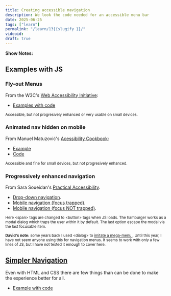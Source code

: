```yaml
---
title: Creating accessible navigation
description: We look the code needed for an accessible menu bar 
date: 2025-06-25
tags: ["learn"]
permalink: "/learn/13{{slugify }}/"
videoid: 
draft: true
---
```

 **Show Notes:**


## Examples with JS

### Fly-out Menus

From the W3C's [Web Accessibility Initiative](https://www.w3.org/WAI/):

- [Examples with code ](https://www.w3.org/WAI/tutorials/menus/flyout/#fly-out-functionality)

<small>Accessible, but not progresively enhanced or very usable on small devices.</small>

### Animated nav hidden on mobile 

From Manuel Matuzović's  [Acessibility Cookbook](https://accessibility-cookbook.com/):

- [Example](https://codepen.io/matuzo/pen/mdYXxzm)
- [Code](https://accessibility-cookbook.com/code/chapter7/recipe7_6/1_nav-animated/)

<small>Accessible and fine for small devices, but not progresively enhanced.</small>

### Progressively enhanced navigation 

From Sara Soueidan's [Practical Accessibility](https://practical-accessibility.today/).

- [Drop-down navigation](https://codepen.io/SaraSoueidan/pen/eYPVvBo/7bb41d53655af69e44b6cf4a72102097).
- [Mobile navigation (focus trapped)](https://codepen.io/SaraSoueidan/pen/abYgpMG/2aaf9e249122f4619c924bcfc75f450f).
- [Mobile navigation (focus NOT trapped)]( https://codepen.io/SaraSoueidan/pen/BaGPOdw/29d8bd26d365b0161c6d0ded9c33e5ef).

<small>Here &lt;span&gt; tags are changed to &lt;button&gt; tags when JS loads. The hamburger works as a modal dialog which traps the user within it by default. The last option escape the modal via the last focusable item. </small>

<small> <strong>David's note:</strong> some years back I used &lt;dialog&gt; to [imitate a mega-menu ](https://affinitycentre.co.uk/). Until this year, I have not seem anyone using this for navigation menus. It seems to work with only a few lines of JS, but I have not tested it emough to cover here. </small>



## [Simpler Navigation](https://intrinsicframework.here24.co/simple-navigation/)

Even with HTML and CSS there are few things than can be done to make the experience better for all. 

- [Example with code](https://intrinsicframework.here24.co/simple-navigation/)
